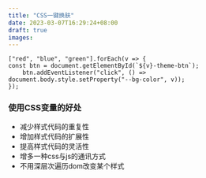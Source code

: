 ```yaml
---
title: "CSS一键换肤"
date: 2023-03-07T16:29:24+08:00
draft: true
images:
---
```


	["red", "blue", "green"].forEach(v => {
	const btn = document.getElementById(`${v}-theme-btn`);
	    btn.addEventListener("click", () => document.body.style.setProperty("--bg-color", v));
	});
	
### 使用CSS变量的好处
* 减少样式代码的重复性
* 增加样式代码的扩展性
* 提高样式代码的灵活性
* 增多一种css与js的通讯方式
* 不用深层次遍历dom改变某个样式
